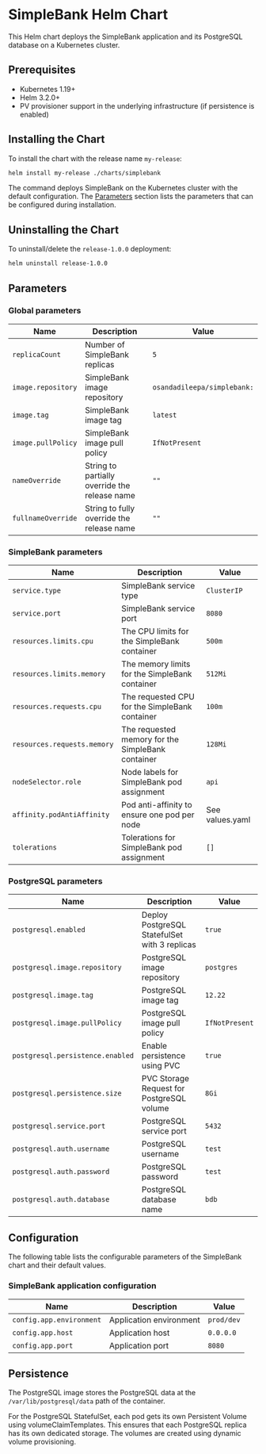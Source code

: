 # SimpleBank Helm Chart

This Helm chart deploys the SimpleBank application and its PostgreSQL database on a Kubernetes cluster.

## Prerequisites

- Kubernetes 1.19+
- Helm 3.2.0+
- PV provisioner support in the underlying infrastructure (if persistence is enabled)

## Installing the Chart

To install the chart with the release name `my-release`:

```bash
helm install my-release ./charts/simplebank
```

The command deploys SimpleBank on the Kubernetes cluster with the default configuration. The [Parameters](#parameters) section lists the parameters that can be configured during installation.

## Uninstalling the Chart

To uninstall/delete the `release-1.0.0` deployment:

```bash
helm uninstall release-1.0.0
```

## Parameters

### Global parameters

| Name                      | Description                                     | Value                       |
| ------------------------- | ----------------------------------------------- |-----------------------------|
| `replicaCount`            | Number of SimpleBank replicas                   | `5`                         |
| `image.repository`        | SimpleBank image repository                     | `osandadileepa/simplebank:` |
| `image.tag`               | SimpleBank image tag                            | `latest`                    |
| `image.pullPolicy`        | SimpleBank image pull policy                    | `IfNotPresent`              |
| `nameOverride`            | String to partially override the release name   | `""`                        |
| `fullnameOverride`        | String to fully override the release name       | `""`                        |

### SimpleBank parameters

| Name                                 | Description                                                                 | Value           |
| ------------------------------------ | --------------------------------------------------------------------------- | --------------- |
| `service.type`                       | SimpleBank service type                                                     | `ClusterIP`     |
| `service.port`                       | SimpleBank service port                                                     | `8080`          |
| `resources.limits.cpu`               | The CPU limits for the SimpleBank container                                 | `500m`          |
| `resources.limits.memory`            | The memory limits for the SimpleBank container                              | `512Mi`         |
| `resources.requests.cpu`             | The requested CPU for the SimpleBank container                              | `100m`          |
| `resources.requests.memory`          | The requested memory for the SimpleBank container                           | `128Mi`         |
| `nodeSelector.role`                  | Node labels for SimpleBank pod assignment                                   | `api`           |
| `affinity.podAntiAffinity`           | Pod anti-affinity to ensure one pod per node                                | See values.yaml |
| `tolerations`                        | Tolerations for SimpleBank pod assignment                                   | `[]`            |

### PostgreSQL parameters

| Name                                 | Description                                                                 | Value          |
| ------------------------------------ | --------------------------------------------------------------------------- |----------------|
| `postgresql.enabled`                 | Deploy PostgreSQL StatefulSet with 3 replicas                               | `true`         |
| `postgresql.image.repository`        | PostgreSQL image repository                                                 | `postgres`     |
| `postgresql.image.tag`               | PostgreSQL image tag                                                        | `12.22`         |
| `postgresql.image.pullPolicy`        | PostgreSQL image pull policy                                                | `IfNotPresent` |
| `postgresql.persistence.enabled`     | Enable persistence using PVC                                                | `true`         |
| `postgresql.persistence.size`        | PVC Storage Request for PostgreSQL volume                                   | `8Gi`          |
| `postgresql.service.port`            | PostgreSQL service port                                                     | `5432`         |
| `postgresql.auth.username`           | PostgreSQL username                                                         | `test`         |
| `postgresql.auth.password`           | PostgreSQL password                                                         | `test`         |
| `postgresql.auth.database`           | PostgreSQL database name                                                    | `bdb`          |

## Configuration

The following table lists the configurable parameters of the SimpleBank chart and their default values.

### SimpleBank application configuration

| Name                      | Description                                     | Value      |
| ------------------------- | ----------------------------------------------- |------------|
| `config.app.environment`  | Application environment                         | `prod/dev` |
| `config.app.host`         | Application host                                | `0.0.0.0`  |
| `config.app.port`         | Application port                                | `8080`     |

## Persistence

The PostgreSQL image stores the PostgreSQL data at the `/var/lib/postgresql/data` path of the container.

For the PostgreSQL StatefulSet, each pod gets its own Persistent Volume using volumeClaimTemplates. This ensures that each PostgreSQL replica has its own dedicated storage. The volumes are created using dynamic volume provisioning.
